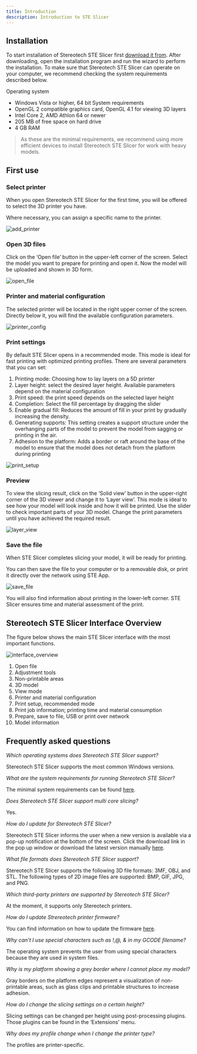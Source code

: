```yaml
---
title: Introduction
description: Introduction to STE Slicer
---
```


## Installation

To start installation of Stereotech STE Slicer first [download it from](http://stereotech.org/software). After downloading, open the installation program and run the wizard to perform the installation. To make sure that Stereotech STE Slicer can operate on your computer, we recommend checking the system requirements described below.

Operating system
- Windows Vista or higher, 64 bit
System requirements
- OpenGL 2 compatible graphics card, OpenGL 4.1 for viewing 3D layers
- Intel Core 2, AMD Athlon 64 or newer
- 205 MB of free space on hard drive
- 4 GB RAM

> As these are the minimal requirements, we recommend using more efficient devices to install Stereotech STE Slicer for work with heavy models.

## First use

### Select printer

When you open Stereotech STE Slicer for the first time, you will be offered to select the 3D printer you have.

Where necessary, you can assign a specific name to the printer.

![add_printer](/docs/steslicer/getstarted/add_printer.jpg)

### Open 3D files

Click on the ‘Open file’ button in the upper-left corner of the screen. Select the model you want to prepare for printing and open it. Now the model will be uploaded and shown in 3D form.

![open_file](/docs/steslicer/getstarted/open_file.jpg)

### Printer and material configuration

The selected printer will be located in the right upper corner of the screen. Directly below it, you will find the available configuration parameters.

![printer_config](/docs/steslicer/getstarted/printer_config.jpg)

### Print settings

By default STE Slicer opens in a recommended mode. This mode is ideal for fast printing with optimized printing profiles. There are several parameters that you can set:

1. Printing mode: Choosing how to lay layers on a 5D printer
1. Layer height: select the desired layer height. Available parameters depend on the material configuration
2. Print speed: the print speed depends on the selected layer height
3. Completion: Select the fill percentage by dragging the slider
4. Enable gradual fill: Reduces the amount of fill in your print by gradually increasing the density.
5. Generating supports: This setting creates a support structure under the overhanging parts of the model to prevent the model from sagging or printing in the air.
6. Adhesion to the platform: Adds a border or raft around the base of the model to ensure that the model does not detach from the platform during printing

![print_setup](/docs/steslicer/getstarted/print_setup.jpg)

### Preview

To view the slicing result, click on the ‘Solid view’ button in the upper-right corner of the 3D viewer and change it to ‘Layer view’. This mode is ideal to see how your model will look inside and how it will be printed. Use the slider to check important parts of your 3D model. Change the print parameters until you have achieved the required result.

![layer_view](/docs/steslicer/getstarted/layer_view.jpg)

### Save the file

When STE Slicer completes slicing your model, it will be ready for printing.

You can then save the file to your computer or to a removable disk, or print it directly over the network using STE App.

![save_file](/docs/steslicer/getstarted/save_file.jpg)

You will also find information about printing in the lower-left corner. STE Slicer ensures time and material assessment of the print.

## Stereotech STE Slicer Interface Overview

The figure below shows the main STE Slicer interface with the most important functions.

![interface_overview](/docs/steslicer/getstarted/interface_overview.jpg)

1. Open file
2. Adjustment tools
3. Non-printable areas
4. 3D model
5. View mode
6. Printer and material configuration
7. Print setup, recommended mode
8. Print job information; printing time and material consumption
9. Prepare, save to file, USB or print over network
10. Model information

## Frequently asked questions

*Which operating systems does Stereotech STE Slicer support?*

Stereotech STE Slicer supports the most common Windows versions.

*What are the system requirements for running Stereotech STE Slicer?*

The minimal system requirements can be found [here](#установка).

*Does Stereotech STE Slicer support multi core slicing?*

Yes.

*How do I update for Stereotech STE Slicer?*

Stereotech STE Slicer informs the user when a new version is available via a pop-up notification at the bottom of the screen. Click the download link in the pop up window or download the latest version manually [here](http://stereotech.org/software).

*What file formats does Stereotech STE Slicer support?*

Stereotech STE Slicer supports the following 3D file formats: 3MF, OBJ, and STL. The following types of 2D image files are supported: BMP, GIF, JPG, and PNG.

*Which third-party printers are supported by Stereotech STE Slicer?*

At the moment, it supports only Stereotech printers.

*How do I update Strereotech printer firmware?*

You can find information on how to update the firmware [here](https://stereotech.org/manuals/steapp/5-settings#обновление-системы).

*Why can’t I use special characters such as !,@, & in my GCODE filename?*

The operating system prevents the user from using special characters because they are used in system files.

*Why is my platform showing a grey border where I cannot place my model?*

Gray borders on the platform edges represent a visualization of non-printable areas, such as glass clips and printable structures to increase adhesion.

*How do I change the slicing settings on a certain height?*

Slicing settings can be changed per height using post-processing plugins. Those plugins can be found in the ‘Extensions’ menu.

*Why does my profile change when I change the printer type?*

The profiles are printer-specific.
